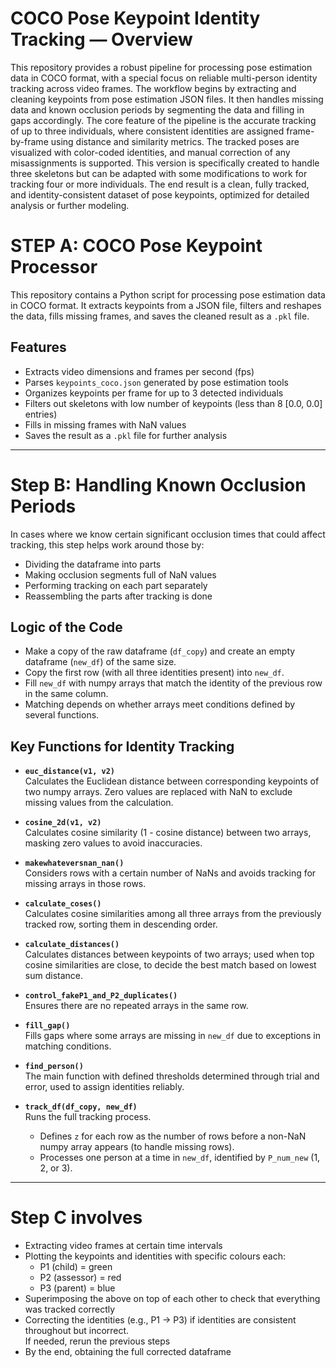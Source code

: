 
# COCO Pose Keypoint Identity Tracking — Overview

This repository provides a robust pipeline for processing pose estimation data in COCO format, with a special focus on reliable multi-person identity tracking across video frames. The workflow begins by extracting and cleaning keypoints from pose estimation JSON files. It then handles missing data and known occlusion periods by segmenting the data and filling in gaps accordingly. The core feature of the pipeline is the accurate tracking of up to three individuals, where consistent identities are assigned frame-by-frame using distance and similarity metrics. The tracked poses are visualized with color-coded identities, and manual correction of any misassignments is supported. This version is specifically created to handle three skeletons but can be adapted with some modifications to work for tracking four or more individuals. The end result is a clean, fully tracked, and identity-consistent dataset of pose keypoints, optimized for detailed analysis or further modeling.


# STEP A: COCO Pose Keypoint Processor

This repository contains a Python script for processing pose estimation data in COCO format. It extracts keypoints from a JSON file, filters and reshapes the data, fills missing frames, and saves the cleaned result as a `.pkl` file.

## Features

- Extracts video dimensions and frames per second (fps)
- Parses `keypoints_coco.json` generated by pose estimation tools
- Organizes keypoints per frame for up to 3 detected individuals
- Filters out skeletons with low number of keypoints (less than 8 [0.0, 0.0] entries)
- Fills in missing frames with NaN values
- Saves the result as a `.pkl` file for further analysis

---

# Step B: Handling Known Occlusion Periods

In cases where we know certain significant occlusion times that could affect tracking, this step helps work around those by:

- Dividing the dataframe into parts
- Making occlusion segments full of NaN values
- Performing tracking on each part separately
- Reassembling the parts after tracking is done


## Logic of the Code

- Make a copy of the raw dataframe (`df_copy`) and create an empty dataframe (`new_df`) of the same size.
- Copy the first row (with all three identities present) into `new_df`.
- Fill `new_df` with numpy arrays that match the identity of the previous row in the same column.
- Matching depends on whether arrays meet conditions defined by several functions.



## Key Functions for Identity Tracking

- **`euc_distance(v1, v2)`**  
  Calculates the Euclidean distance between corresponding keypoints of two numpy arrays. Zero values are replaced with NaN to exclude missing values from the calculation.

- **`cosine_2d(v1, v2)`**  
  Calculates cosine similarity (1 - cosine distance) between two arrays, masking zero values to avoid inaccuracies.

- **`makewhateversnan_nan()`**  
  Considers rows with a certain number of NaNs and avoids tracking for missing arrays in those rows.

- **`calculate_coses()`**  
  Calculates cosine similarities among all three arrays from the previously tracked row, sorting them in descending order.

- **`calculate_distances()`**  
  Calculates distances between keypoints of two arrays; used when top cosine similarities are close, to decide the best match based on lowest sum distance.

- **`control_fakeP1_and_P2_duplicates()`**  
  Ensures there are no repeated arrays in the same row.

- **`fill_gap()`**  
  Fills gaps where some arrays are missing in `new_df` due to exceptions in matching conditions.

- **`find_person()`**  
  The main function with defined thresholds determined through trial and error, used to assign identities reliably.

- **`track_df(df_copy, new_df)`**  
  Runs the full tracking process.  
  - Defines `z` for each row as the number of rows before a non-NaN numpy array appears (to handle missing rows).  
  - Processes one person at a time in `new_df`, identified by `P_num_new` (1, 2, or 3).
 
---

# Step C involves

- Extracting video frames at certain time intervals  
- Plotting the keypoints and identities with specific colours each:  
  - P1 (child) = green  
  - P2 (assessor) = red  
  - P3 (parent) = blue  
- Superimposing the above on top of each other to check that everything was tracked correctly  
- Correcting the identities (e.g., P1 → P3) if identities are consistent throughout but incorrect.  
  If needed, rerun the previous steps  
- By the end, obtaining the full corrected dataframe  

